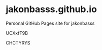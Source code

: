# jakonbasss.github.io
Personal GitHub Pages site for jakonbasss






























































UCXxfF9B

CHCTYRYS
